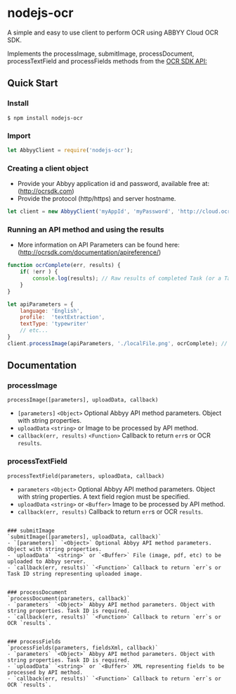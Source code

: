 # nodejs-ocr

A simple and easy to use client to perform OCR using ABBYY Cloud OCR SDK.

Implements the processImage, submitImage, processDocument, processTextField and processFields methods from the [OCR SDK API:](http://ocrsdk.com/documentation/apireference/) 

## Quick Start
### Install
`$ npm install nodejs-ocr`
### Import
```js
let AbbyyClient = require('nodejs-ocr');
```
### Creating a client object
- Provide your Abbyy application id and password, available free at: (http://ocrsdk.com)
- Provide the protocol (http/https) and server hostname.
```js
let client = new AbbyyClient('myAppId', 'myPassword', 'http://cloud.ocrsdk.com'); // Use https here if you'd like
```
### Running an API method and using the results
- More information on API Parameters can be found here: (http://ocrsdk.com/documentation/apireference/)
```js
function ocrComplete(err, results) {
    if( !err ) {
        console.log(results); // Raw results of completed Task (or a TaskId for submitImage calls)
    }
}

let apiParameters = {
    language: 'English',
    profile:  'textExtraction',
    textType: 'typewriter'
    // etc...
}
client.processImage(apiParameters, './localFile.png', ocrComplete); // Buffers can also be passed
```


## Documentation
### processImage
`processImage([parameters], uploadData, callback)`
- `[parameters]` `<Object>` Optional Abbyy API method parameters. Object with string properties.
- `uploadData` `<string>` or <Buffer> Image to be processed by API method.  
- `callback(err, results)` `<Function>` Callback to return `err`s or OCR `results`.

### processTextField
`processTextField(parameters, uploadData, callback)`
- `parameters` `<Object>` Optional Abbyy API method parameters. Object with string properties. A text field region must be specified. 
- `uploadData` `<string>` or `<Buffer>` Image to be processed by API method.  
- `callback(err, results)` <Function> Callback to return `err`s or OCR `results`.
``````

### submitImage
`submitImage([parameters], uploadData, callback)`
- `[parameters]` `<Object>` Optional Abbyy API method parameters. Object with string properties.
- `uploadData` `<string>` or `<Buffer>` File (image, pdf, etc) to be uploaded to Abbyy server.  
- `callback(err, results)` `<Function>` Callback to return `err`s or Task ID string representing uploaded image.
``````
``````

### processDocument
`processDocument(parameters, callback)`
- `parameters` `<Object>` Abbyy API method parameters. Object with string properties. Task ID is required.
- `callback(err, results)` `<Function>` Callback to return `err`s or OCR `results`.


### processFields
`processFields(parameters, fieldsXml, callback)`
- `parameters` `<Object>` Abbyy API method parameters. Object with string properties. Task ID is required.
- `uploadData` `<string>` or `<Buffer>` XML representing fields to be processed by API method. 
- `callback(err, results)` `<Function>` Callback to return `err`s or OCR `results`.

      
